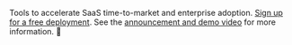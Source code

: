 Tools to accelerate SaaS time-to-market and enterprise adoption. [Sign up for a free deployment](https://phasetwo.io/dashboard/?utm_source=github&utm_medium=readme&utm_campaign=phasetwo-containers). See the [announcement and demo video](https://phasetwo.io/blog/self-service/) for more information. :rocket:


